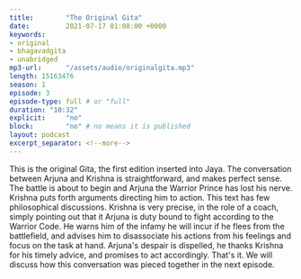 ```yaml
---
title:        "The Original Gita"
date:         2021-07-17 01:08:00 +0000
keywords:
- original
- bhagavadgita
- unabridged
mp3-url:      "/assets/audio/originalgita.mp3"
length: 15163476
season: 1
episode: 3
episode-type: full # or "full"
duration: "10:32" 
explicit:     "no"
block:        "no" # no means it is published
layout: podcast
excerpt_separator: <!--more-->
---
```

This is the original Gita, the first edition inserted into Jaya. The conversation between Arjuna and Krishna is straightforward, and makes perfect sense. The battle is about to begin and Arjuna the Warrior Prince has lost his nerve. Krishna puts forth arguments directing him to action. This text has few philosophical discussions. Krishna is very precise, in the role of a coach, simply pointing out that it Arjuna is duty bound to fight according to the Warrior Code. He warns him of the infamy he will incur if he flees from the battlefield, and advises him to disassociate his actions from his feelings and focus on the task at hand. Arjuna's despair is dispelled, he thanks Krishna for his timely advice, and promises to act accordingly. That's it.
We will discuss how this conversation was pieced together in the next episode.
<!--more-->
